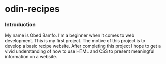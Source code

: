 # odin-recipes
### Introduction
My name is Obed Bamfo. I'm a beginner when it comes to web development. This is my first project. The motive of this project is to develop a basic recipe website. After completing this project I hope to get a vivid understanding of how to use HTML and CSS to present meaningful information on a website.
